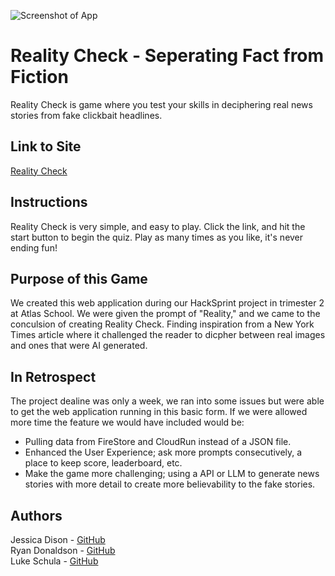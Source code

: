 ![Screenshot of App](/images/check.png)

# Reality Check - Seperating Fact from Fiction
Reality Check is game where you test your skills in deciphering real news stories from fake clickbait headlines.

## Link to Site
[Reality Check](https://reality-check-17ece.web.app/)

## Instructions
Reality Check is very simple, and easy to play. Click the link, and hit the start button to begin the quiz. Play as many times as you like, it's never ending fun!

## Purpose of this Game
We created this web application during our HackSprint project in trimester 2 at Atlas School. We were given the prompt of "Reality," and we came to the conculsion of creating Reality Check. Finding inspiration from a New York Times article where it challenged the reader to dicpher between real images and ones that were AI generated.

## In Retrospect
The project dealine was only a week, we ran into some issues but were able to get the web application running in this basic form. If we were allowed more time the feature we would have included would be:

* Pulling data from FireStore and CloudRun instead of a JSON file.
* Enhanced the User Experience; ask more prompts consecutively, a place to keep score, leaderboard, etc.
* Make the game more challenging; using a API or LLM to generate news stories with more detail to create more believability to the fake stories.

## Authors
Jessica Dison - [GitHub](https://github.com/jessasesh)  
Ryan Donaldson - [GitHub](https://github.com/donaldrs01)  
Luke Schula - [GitHub](https://github.com/lukeschula)
